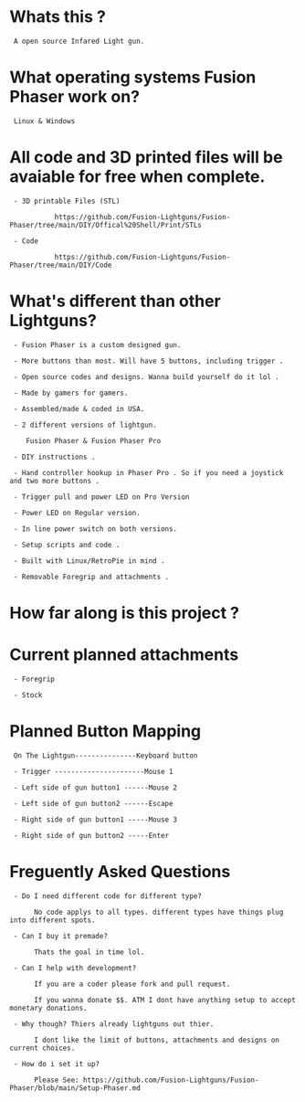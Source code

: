 # Whats this ? 

     A open source Infared Light gun. 
     
# What operating systems Fusion Phaser work on?

     Linux & Windows 
     
# All code and 3D printed files will be avaiable for free when complete.

     - 3D printable Files (STL)
               
               https://github.com/Fusion-Lightguns/Fusion-Phaser/tree/main/DIY/Offical%20Shell/Print/STLs
     
     - Code
     
               https://github.com/Fusion-Lightguns/Fusion-Phaser/tree/main/DIY/Code

# What's different than other Lightguns? 

     - Fusion Phaser is a custom designed gun.
    
     - More buttons than most. Will have 5 buttons, including trigger .

     - Open source codes and designs. Wanna build yourself do it lol .
     
     - Made by gamers for gamers.

     - Assembled/made & coded in USA.

     - 2 different versions of lightgun.
     
        Fusion Phaser & Fusion Phaser Pro

     - DIY instructions .
     
     - Hand controller hookup in Phaser Pro . So if you need a joystick and two more buttons .
     
     - Trigger pull and power LED on Pro Version
     
     - Power LED on Regular version.
     
     - In line power switch on both versions.

     - Setup scripts and code .

     - Built with Linux/RetroPie in mind .

     - Removable Foregrip and attachments .

# How far along is this project ? 


          
# Current planned attachments

     - Foregrip 
          
     - Stock 
     
     
# Planned Button Mapping

     On The Lightgun---------------Keyboard button
     
     - Trigger ----------------------Mouse 1

     - Left side of gun button1 ------Mouse 2

     - Left side of gun button2 ------Escape

     - Right side of gun button1 -----Mouse 3

     - Right side of gun button2 -----Enter

# Freguently Asked Questions

     - Do I need different code for different type?
        
          No code applys to all types. different types have things plug into different spots.
          
     - Can I buy it premade?
     
          Thats the goal in time lol.
          
     - Can I help with development?
     
          If you are a coder please fork and pull request. 
          
          If you wanna donate $$. ATM I dont have anything setup to accept monetary donations.
          
     - Why though? Thiers already lightguns out thier.
     
          I dont like the limit of buttons, attachments and designs on current choices.
          
     - How do i set it up?
     
          Please See: https://github.com/Fusion-Lightguns/Fusion-Phaser/blob/main/Setup-Phaser.md
          
    
          
          
                 
